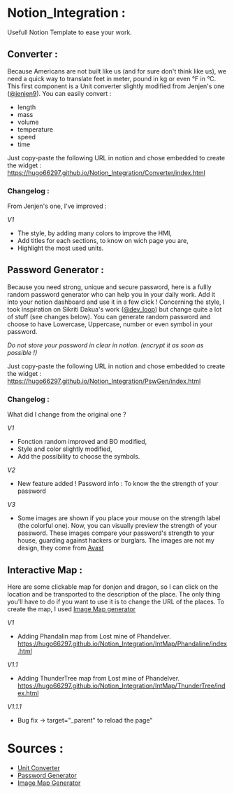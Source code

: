 # Notion_Integration :
Usefull Notion Template to ease your work.


## Converter :
Because Americans are not built like us (and for sure don't think like us),  we need a quick way to translate feet in meter, pound in kg or even °F in °C.
This first component is a Unit converter slightly modified from Jenjen's one ([@jenjen9](https://codepen.io/jenjen9)).
You can easily convert :
* length
* mass
* volume
* temperature
* speed
* time

Just copy-paste the following URL in notion and chose embedded to create the widget :
https://hugo66297.github.io/Notion_Integration/Converter/index.html

### Changelog :
From Jenjen's one, I've improved :

*V1*
* The style, by adding many colors to improve the HMI,
* Add titles for each sections, to know on wich page you are,
* Highlight the most used units. 

## Password Generator :
Because you need strong, unique and secure password, here is a fullly random password generator who can help you in your daily work. Add it into your notion dashboard and use it in a few click !
Concerning the style, I took inspiration on Sikriti Dakua's work ([@dev_loop](https://codepen.io/dev_loop)) but change quite a lot of stuff (see changes below).
You can generate random password and choose to have Lowercase, Uppercase, number or even symbol in your password.

*Do not store your password in clear in notion. (encrypt it as soon as possible !)*

Just copy-paste the following URL in notion and chose embedded to create the widget :
https://hugo66297.github.io/Notion_Integration/PswGen/index.html

### Changelog :
What did I change from the original one ?

*V1*
* Fonction random improved and BO modified,
* Style and color slightly modified,
* Add the possibility to choose the symbols.

*V2*
* New feature added ! Password info : To know the the strength of your password

*V3*
* Some images are shown if you place your mouse on the strength label (the colorful one). Now, you can visually preview the strength of your password. These images compare your password's strength to your house, guarding against hackers or burglars.
The images are not my design, they come from [Avast](https://www.avast.com/random-password-generator#pc)

## Interactive Map :
Here are some clickable map for donjon and dragon, so I can click on the location and be transported to the description of the place. The only thing you'll have to do if you want to use it is to change the URL of the places.
To create the map, I used [Image Map generator](https://www.image-map.net/)

*V1*
* Adding Phandalin map from Lost mine of Phandelver.
https://hugo66297.github.io/Notion_Integration/IntMap/Phandaline/index.html

*V1.1*
* Adding ThunderTree map from Lost mine of Phandelver.
https://hugo66297.github.io/Notion_Integration/IntMap/ThunderTree/index.html

*V1.1.1*
* Bug fix -> target="\_parent" to reload the page"

# Sources :

* [Unit Converter](https://codepen.io/jenjen9/pen/yLBNOKB)
* [Password Generator](https://codepen.io/dev_loop/pen/vYYxvbz)
* [Image Map Generator](https://www.image-map.net/)